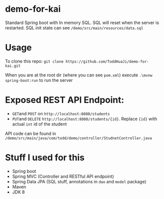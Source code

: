 # demo-for-kai
Standard Spring boot with In memory SQL. SQL will reset when the server is restarted. SQL init state can see `/demo/src/main/resources/data.sql`

# Usage
To clone this repo:
`git clone https://github.com/ToddHuaJi/demo-for-kai.git`

When you are at the root dir (where you can see `pom.xml`) execute `.\mvnw spring-boot:run` to run the server

# Exposed REST API Endpoint: 
- `GET`and `POST` on `http://localhost:8080/students` 
- `PUT`and `DELETE` `http://localhost:8080/students/{id}`. Replace `{id}` with actual `int` id of the student

API code can be found in `/demo/src/main/java/com/todd/demo/controller/StudnetController.java` 

# Stuff I used for this
- Spring boot 
- Spring MVC (Controller and RESTful API endpoint)
- Spring Data JPA (SQL stuff, annotations in `dao` and `model` package) 
- Maven
- JDK 8
